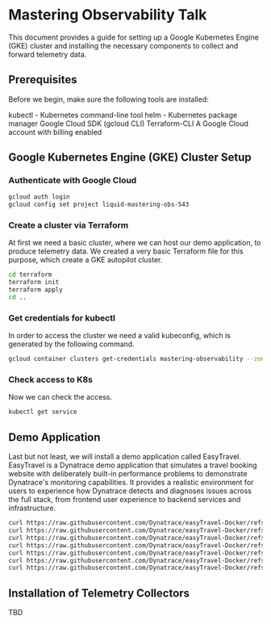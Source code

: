 # Mastering Observability Talk
This document provides a guide for setting up a Google Kubernetes Engine (GKE) cluster and installing the necessary components to collect and forward telemetry data.

## Prerequisites
Before we begin, make sure the following tools are installed:

kubectl - Kubernetes command-line tool
helm - Kubernetes package manager
Google Cloud SDK (gcloud CLI)
Terraform-CLI
A Google Cloud account with billing enabled

## Google Kubernetes Engine (GKE) Cluster Setup
### Authenticate with Google Cloud
```bash
gcloud auth login
gcloud config set project liquid-mastering-obs-543
```

### Create a cluster via Terraform
At first we need a basic cluster, where we can host our demo application, to produce telemetry data. We created a very basic Terraform file for this purpose, which create a GKE autopilot cluster.
```bash
cd terraform
terraform init
terraform apply
cd ..
```

### Get credentials for kubectl
In order to access the cluster we need a valid kubeconfig, which is generated by the following command.
```bash
gcloud container clusters get-credentials mastering-observability --zone=europe-west9
```

### Check access to K8s
Now we can check the access.
```bash
kubectl get service  
```

## Demo Application
Last but not least, we will install a demo application called EasyTravel. EasyTravel is a Dynatrace demo application that simulates a travel booking website with deliberately built-in performance problems to demonstrate Dynatrace's monitoring capabilities. It provides a realistic environment for users to experience how Dynatrace detects and diagnoses issues across the full stack, from frontend user experience to backend services and infrastructure.

```bash
curl https://raw.githubusercontent.com/Dynatrace/easyTravel-Docker/refs/heads/master/kubernetes-manifests/angular-frontend.yml | kubectl apply -f -
curl https://raw.githubusercontent.com/Dynatrace/easyTravel-Docker/refs/heads/master/kubernetes-manifests/backend.yml | kubectl apply -f -
curl https://raw.githubusercontent.com/Dynatrace/easyTravel-Docker/refs/heads/master/kubernetes-manifests/configuration-service.yml | kubectl apply -f -
curl https://raw.githubusercontent.com/Dynatrace/easyTravel-Docker/refs/heads/master/kubernetes-manifests/loadgenerator.yml | kubectl apply -f -
curl https://raw.githubusercontent.com/Dynatrace/easyTravel-Docker/refs/heads/master/kubernetes-manifests/mongodb-contentcreator.yml | kubectl apply -f -
curl https://raw.githubusercontent.com/Dynatrace/easyTravel-Docker/refs/heads/master/kubernetes-manifests/mongodb.yml | kubectl apply -f -
curl https://raw.githubusercontent.com/Dynatrace/easyTravel-Docker/refs/heads/master/kubernetes-manifests/nginx.yml | kubectl apply -f -
```

## Installation of Telemetry Collectors
TBD
